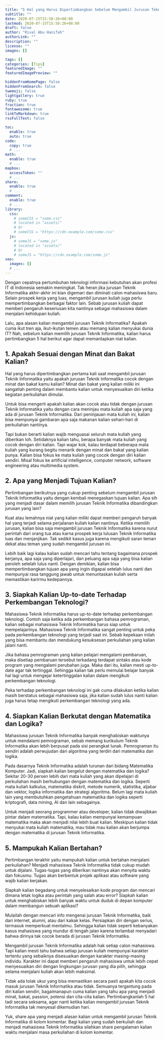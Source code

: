 ```yaml
---
title: "5 Hal yang Harus Dipertimbangkan Sebelum Mengambil Jurusan Teknik Informatika"
subtitle: ""
date: 2020-07-15T15:58:26+08:00
lastmod: 2020-07-15T15:58:26+08:00
draft: false
author: "Rival Abu Hanifah"
authorLink: ""
description: ""
license: ""
images: []

tags: []
categories: [Tips]
featuredImage: ""
featuredImagePreview: ""

hiddenFromHomePage: false
hiddenFromSearch: false
twemoji: false
lightgallery: true
ruby: true
fraction: true
fontawesome: true
linkToMarkdown: true
rssFullText: false

toc:
  enable: true
  auto: true
code:
  copy: true
  # ...
math:
  enable: true
  # ...
mapbox:
  accessToken: ""
  # ...
share:
  enable: true
  # ...
comment:
  enable: true
  # ...
library:
  css:
    # someCSS = "some.css"
    # located in "assets/"
    # Or
    # someCSS = "https://cdn.example.com/some.css"
  js:
    # someJS = "some.js"
    # located in "assets/"
    # Or
    # someJS = "https://cdn.example.com/some.js"
seo:
  images: []
  # ...
---
```

Dengan cepatnya pertumbuhan teknologi informasi kebutuhan akan profesi IT di Indonesia semakin meningkat. Tak heran jika jurusan Teknik Informatika akhir-akhir ini kian digemari dan diminati calon mahasiswa baru. Selain prospek kerja yang luas, mengambil jurusan kuliah juga perlu mempertimbangkan berbagai faktor lain. Sebab jurusan kuliah dapat memberi pengaruh keseriusan kita nantinya sebagai mahasiswa dalam menjalani kehidupan kuliah.

Lalu, apa alasan kalian mengambil jurusan Teknik Informatika? Apakah cuma ikut tren aja, ikut-ikutan temen atau memang kalian menyukai dunia IT? Nah, sebelum kalian memilih jurusan Teknik Informatika, kalian harus pertimbangkan 5 hal berikut agar dapat memantapkan niat kalian.

## 1. Apakah Sesuai dengan Minat dan Bakat Kalian?

Hal yang harus dipertimbangkan pertama kali saat mengambil jurusan Teknik Informatika yaitu apakah jurusan Teknik Informatika cocok dengan minat dan bakat kamu kalian? Minat dan bakat yang kalian miliki ini sangatlah penting dalam membantu kalian untuk menyesuaikan diri ketika kegiatan perkuliahan dimulai.

Untuk bisa mengerti apakah kalian akan cocok atau tidak dengan jurusan Teknik Informatika yaitu dengan cara meninjau mata kuliah apa saja yang ada di jurusan Teknik Informatika. Dari peninjauan mata kuliah ini, kalian bisa mempunyai gambaran apa saja makanan kalian sehari-hari di perkuliahan nantinya.

Tapi bukan berarti kalian wajib menguasai seluruh mata kuliah yang diberikan loh. Setidaknya kalian tahu, berapa banyak mata kuliah yang cocok dengan diri kalian. Tapi wajar kok, kalau terdapat beberapa mata kuliah yang kurang begitu menarik dengan minat dan bakat yang kalian punya. Kalian bisa fokus ke mata kuliah yang cocok dengan diri kalian sendiri. Misal fokus ke artificial intelligence, computer network, software engineering atau multimedia system.

## 2. Apa yang Menjadi Tujuan Kalian?
Pertimbangan berikutnya yang cukup penting sebelum  mengambil jurusan Teknik Informatika yaitu dengan kembali menegaskan tujuan kalian. Apa sih yang menjadi dasar dalam memilih jurusan Teknik Informatika dibandingkan jurusan yang lain?

Kuat atau lemahnya niat yang kalian miliki dapat memberi pengaruh banyak hal yang terjadi selama perjalanan kuliah kalian nantinya. Ketika memilih jurusan, kalian bisa saja mengambil jurusan Teknik Informatika karena nurut perintah dari orang tua atau karna prospek kerja lulusan Teknik Informatika luas dan menjanjikan. Tak sedikit kasus juga karena mengikuti saran teman dekat atau teman yang sudah mengambil jurusan ini.

Lebih baik lagi kalau kalian sudah mencari tahu tentang bagaimana prospek kerjanya, apa saja yang diperlajari, dan peluang apa saja yang bisa kalian peroleh setelah lulus nanti. Dengan demikian, kalian bisa mempertimbangkan tujuan apa yang ingin digapai setelah lulus nanti dan mempunyai rasa tanggung jawab untuk menuntaskan kuliah serta memastikan karirmu kedepannya.

## 3. Siapkah Kalian Up-to-date Terhadap Perkembangan Teknologi?

Mahasiswa Teknik Informatika harus up-to-date terhadap perkembangan teknologi. Contoh saja ketika ada perkembangan bahasa pemrograman, kalian sebagai mahasiswa Teknik Informatika harus siap untuk mempelajarinya. Mahasiswa Teknik Informatika sangat penting untuk peka pada perkembangan teknologi yang terjadi saat ini. Sebab kepekaan inilah yang bisa membantu dan mendukung kesuksesan perkuliahan yang kalian jalani nanti.

Jika bahasa pemrograman yang kalian pelajari mengalami pembaruan, maka disetiap pembaruan tersebut terkadang terdapat sintaks atau kode program yang mengalami perubahan juga. Maka dari itu, kalian mesti up-to-date agar tak tertinggal. Sehingga kalian tak perlu memulai belajar banyak hal lagi untuk mengejar ketertinggalan kalian dalam mengikuti perkembangan teknologi.

Peka terhadap perkembangan teknologi ini gak cuma dilakukan ketika kalian masih berstatus sebagai mahasiswa saja, jika kalian sudah lulus nanti kalian juga harus tetap mengikuti perkembangan teknologi yang ada.

## 4. Siapkan Kalian Berkutat dengan Matematika dan Logika?

Mahasiswa jurusan Teknik Informatika banyak menghabiskan waktunya untuk mendalami pemrograman, sebab memang kurikulum Teknik Informatika akan lebih  berpusat pada sisi perangkat lunak. Pemrograman itu sendiri adalah perwujudan dari algoritma yang terdiri dari matematika dan logika.

Pada dasarnya Teknik Informatika adalah turunan dari bidang Matematika Komputer. Jadi, siapkah kalian bergelut dengan matematika dan logika? Sekitar 20-30 persen lebih dari mata kuliah yang akan dipelajari di perkuliahan masih berhubungan dengan matematika dan logika. Seperti mata kuliah kalkulus, matematika diskrit, metode numerik, statistika, aljabar dan vektor, logika informatika dan strategi algoritma. Belum lagi mata kuliah lain yang membutuhkan pengetahuan matematika dan logika seperti kriptografi, data mining, AI dan lain sebagainya.

Untuk menjadi seorang programmer atau developer, kalian tidak diwajibkan pintar dalam matematika. Tapi, kalau kalian mempunyai kemampuan matematika maka akan menjadi nilai lebih buat kalian. Meskipun kalian tidak menyukai mata kuliah matematika, mau tidak mau kalian akan berjumpa dengan matematika di jurusan Teknik Informatika.

## 5. Mampukah Kalian Bertahan?

Pertimbangan terakhir yaitu mampukah kalian untuk bertahan menjalani perkuliahan? Menjadi mahasiswa Teknik Informatika tidak cukup mudah untuk dijalani. Tugas-tugas yang diberikan nantinya akan menyita waktu dan fokusmu. Tugas akan berbentuk projek aplikasi atau software yang wajib kalian kerjakan.

Siapkah kalian begadang untuk menyelesaikan kode program dan mencari dimana letak logika atau perintah yang salah atau error? Siapkah kalian untuk menghabiskan lebih banyak waktu untuk duduk di depan komputer dalam membangun sebuah aplikasi?

Mulailah dengan mencari info mengenai jurusan Teknik Informatika, baik dari internet, alumni, atau  dari kakak kelas. Persiapkan diri dengan serius, termasuk memperkuat mentalmu. Sehingga kalian tidak seperti kebanyakan kasus mahasiswa yang mundur di tengah jalan karena terlambat menyadari bahwa dirinya tak cocok berada di jurusan Teknik Informatika.

Mengambil jurusan Teknik Informatika adalah hak setiap calon mahasiswa. Tapi kalian mesti tahu bahwa setiap jurusan kuliah mempunyai karakter tertentu yang sebaiknya disesuaikan dengan karakter masing-masing individu. Karakter ini dapat memberi pengaruh mahasiswa untuk lebih cepat menyesuaikan diri dengan lingkungan jurusan yang dia pilih, sehingga selama menjalani kuliah akan lebih maksimal.

Tidak ada tolak ukur yang bisa memastikan secara pasti apakah kita cocok masuk jurusan Teknik Informatika atau tidak. Semuanya tergantung pada diri kalian sendiri, bagaimanapun cuma kalian yang tahu apa yang menjadi minat, bakat, passion, potensi dan cita-cita kalian. Pertimbangkanlah 5 hal tadi secara seksama, agar nanti ketika kalian mengambil jurusan Teknik Informatika tak menyesal dikemudian hari.

Yuk, share apa yang menjadi alasan kalian untuk mengambil jurusan Teknik Informatika di kolom komentar. Bagi kalian yang sudah berkuliah dan menjadi mahasiswa Teknik Informatika silahkan share pengalaman kalian waktu menjalani masa perkuliahan di kolom komentar.
